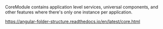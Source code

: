 CoreModule contains application level services, universal components, and other features where there's only one instance per application.

https://angular-folder-structure.readthedocs.io/en/latest/core.html